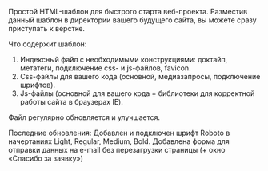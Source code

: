 Простой HTML-шаблон для быстрого старта веб-проекта. Разместив данный шаблон в директории вашего будущего сайта, вы можете сразу приступать к верстке.

Что содержит шаблон:
1. Индексный файл с необходимыми конструкциями: доктайп, метатеги, подключение css- и js-файлов, favicon.
2. Css-файлы для вашего кода (основной, медиазапросы, подключение шрифтов).
3. Js-файлы (основной для вашего кода + библиотеки для корректной работы сайта в браузерах IE).

Файл регулярно обновляется и улучшается. 

Последние обновления:
Добавлен и подключен шрифт Roboto в начертаниях Light, Regular, Medium, Bold.
Добавлена форма для отправки данных на e-mail без перезагрузки страницы (+ окно «Спасибо за заявку»)
